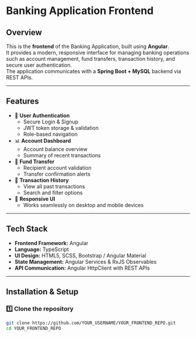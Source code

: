# Banking Application Frontend

## Overview
This is the **frontend** of the Banking Application, built using **Angular**.  
It provides a modern, responsive interface for managing banking operations such as account management, fund transfers, transaction history, and secure user authentication.  
The application communicates with a **Spring Boot + MySQL** backend via REST APIs.

---

## Features
- 🔐 **User Authentication**
  - Secure Login & Signup
  - JWT token storage & validation
  - Role-based navigation
- 📊 **Account Dashboard**
  - Account balance overview
  - Summary of recent transactions
- 💸 **Fund Transfer**
  - Recipient account validation
  - Transfer confirmation alerts
- 📜 **Transaction History**
  - View all past transactions
  - Search and filter options
- 📱 **Responsive UI**
  - Works seamlessly on desktop and mobile devices

---

## Tech Stack
- **Frontend Framework:** Angular
- **Language:** TypeScript
- **UI Design:** HTML5, SCSS, Bootstrap / Angular Material
- **State Management:** Angular Services & RxJS Observables
- **API Communication:** Angular HttpClient with REST APIs

---

## Installation & Setup

### 1️⃣ Clone the repository
```bash
git clone https://github.com/YOUR_USERNAME/YOUR_FRONTEND_REPO.git
cd YOUR_FRONTEND_REPO
